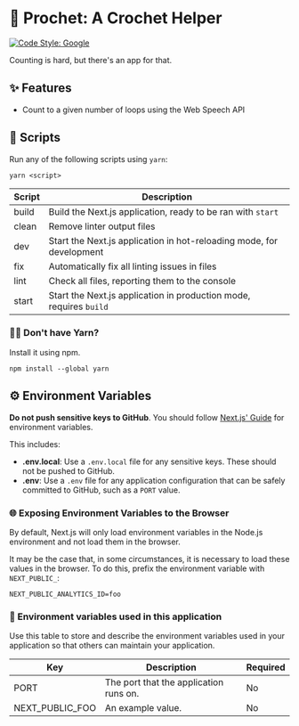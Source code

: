 # 🦊 Prochet: A Crochet Helper
[![Code Style: Google](https://img.shields.io/badge/code%20style-google-blueviolet.svg)](https://github.com/google/gts)

Counting is hard, but there's an app for that.

## ✨ Features

- Count to a given number of loops using the Web Speech API

## 📄 Scripts

Run any of the following scripts using `yarn`:

```
yarn <script>
```

| Script | Description                                                          |
|--------|----------------------------------------------------------------------|
| build  | Build the Next.js application, ready to be ran with `start`          |
| clean  | Remove linter output files                                           |
| dev    | Start the Next.js application in hot-reloading mode, for development |
| fix    | Automatically fix all linting issues in files                        |
| lint   | Check all files, reporting them to the console                       |
| start  | Start the Next.js application in production mode, requires `build`   |

### 🙋‍♂️ Don't have Yarn?

Install it using npm.

```
npm install --global yarn
```

## ⚙️ Environment Variables

**Do not push sensitive keys to GitHub**. You should follow [Next.js' Guide](https://nextjs.org/docs/basic-features/environment-variables) for environment variables.

This includes:

- **.env.local**: Use a `.env.local` file for any sensitive keys. These should not be pushed to GitHub.
- **.env**: Use a `.env` file for any application configuration that can be safely committed to GitHub, such as a `PORT` value.

### 🌐 Exposing Environment Variables to the Browser

By default, Next.js will only load environment variables in the Node.js environment and not load them in the browser.

It may be the case that, in some circumstances, it is necessary to load these values in the browser. To do this, prefix the environment variable with `NEXT_PUBLIC_`:

```env
NEXT_PUBLIC_ANALYTICS_ID=foo
```

### 🔨 Environment variables used in this application

Use this table to store and describe the environment variables used in your application so that others can maintain your application.

| Key             | Description                                    | Required |
|-----------------|------------------------------------------------|----------|
| PORT            | The port that the application runs on.         | No       |
| NEXT_PUBLIC_FOO | An example value.                              | No       |
